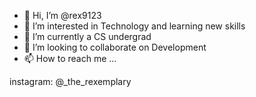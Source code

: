 - 👋 Hi, I’m @rex9123
- 👀 I’m interested in Technology and learning new skills
- 🌱 I’m currently a CS undergrad
- 💞️ I’m looking to collaborate on Development 
- 📫 How to reach me ...

instagram: @_the_rexemplary



